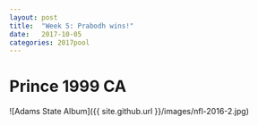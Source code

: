 ```yaml
---
layout: post
title:  "Week 5: Prabodh wins!"
date:   2017-10-05
categories: 2017pool
---
```

# Prince 1999 CA <br/>
![Adams State Album]({{ site.github.url }}/images/nfl-2016-2.jpg)
